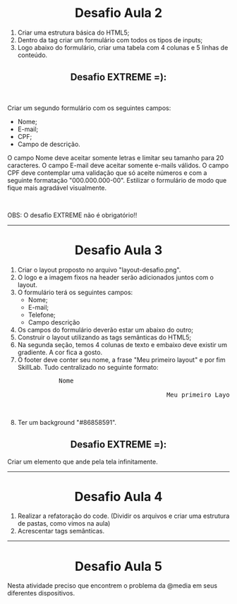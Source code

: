 <h1 style="text-align:center"><strong>Desafio Aula 2</strong></h1>

<ol>
    <li>Criar uma estrutura básica do HTML5;</li>
    <li>Dentro da tag <body> criar um formulário com todos os tipos de inputs;</li>
    <li>Logo abaixo do formulário, criar uma tabela com 4 colunas e 5 linhas de conteúdo.</li>
</ol> 

<h2 style="text-align:center"><strong>Desafio EXTREME =):</strong></h2> 
<br>
<p>Criar um segundo formulário com os seguintes campos:</p>

<ul>
    <li>Nome;</li>
    <li>E-mail;</li>
    <li>CPF;</li>
    <li>Campo de descrição.</li>
</ul>
    
<p style="text-align="justify">O campo Nome deve aceitar somente letras e limitar seu tamanho para 20 caracteres. O campo E-mail deve aceitar somente e-mails válidos. O campo CPF deve contemplar uma validação que só aceite números e com a seguinte formatação "000.000.000-00". Estilizar o formulário de modo que fique mais agradável visualmente.</p>
<br>
<p>OBS: O desafio EXTREME não é obrigatório!!</p>

 <hr>
<h1 style="text-align:center"><strong>Desafio Aula 3</strong></h1>
<ol>    
    <li>Criar o layout proposto no arquivo "layout-desafio.png".</li>
    <li>O logo e a imagem fixos na header serão adicionados juntos com  o layout.</li>
    <li>O formulário terá os seguintes campos:
        <ul>
            <li>Nome;</li>
            <li>E-mail;</li>
            <li>Telefone;</li> 
            <li>Campo descrição</li>
        </ul>
    </li>
    <li>Os campos do formulário deverão estar um abaixo do outro;</li>
    <li>Construir o layout utilizando as tags semânticas do HTML5;</li>
    <li>Na segunda seção, temos 4 colunas de texto e embaixo deve existir um gradiente. A cor fica a gosto.</li>
    <li>O footer deve conter seu nome, a frase "Meu primeiro layout" e por fim SkillLab. Tudo centralizado no seguinte formato:<br>
    <pre>           Nome<br>
                                        Meu primeiro Layout<br>
                                                                          SkillLab</pre></li>
    <li>Ter um background "#86858591".</li>
    </ol>

<h2 style="text-align:center"><strong>Desafio EXTREME =):</strong></h2> 
<p>Criar um elemento que ande pela tela infinitamente.</p>

<hr>
<h1 style="text-align:center"><strong>Desafio Aula 4</strong></h1>

<ol>
    <li>Realizar a refatoração do code. (Dividir os arquivos e criar uma estrutura de pastas, como vimos na aula)</li>
    <li>Acrescentar tags semânticas.</li>
</ol> 

 <hr>
<h1 style="text-align:center"><strong>Desafio Aula 5</strong></h1>
<p style="text-align="justify">Nesta atividade preciso que encontrem o problema da  @media em seus diferentes dispositivos. </p>
